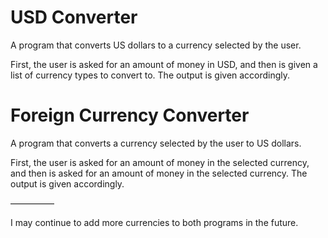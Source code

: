 # USD Converter 
A program that converts US dollars to a currency selected by the user. 

First, the user is asked for an amount of money in USD, and then is given a list of currency types to convert to. 
The output is given accordingly. 

# Foreign Currency Converter 
A program that converts a currency selected by the user to US dollars. 

First, the user is asked for an amount of money in the selected currency, and then is asked for an amount of money in the selected currency. 
The output is given accordingly. 

––––––––––

I may continue to add more currencies to both programs in the future. 

